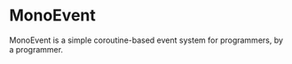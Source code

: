 MonoEvent
=========

MonoEvent is a simple coroutine-based event system for programmers, by a programmer.
